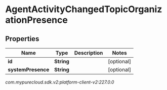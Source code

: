 # AgentActivityChangedTopicOrganizationPresence


## Properties

| Name | Type | Description | Notes |
| ------------ | ------------- | ------------- | ------------- |
| **id** | **String** |  |  [optional] |
| **systemPresence** | **String** |  |  [optional] |




_com.mypurecloud.sdk.v2:platform-client-v2:227.0.0_
